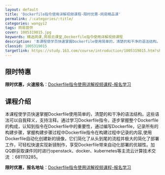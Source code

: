 ```yaml
---
layout: default
title: 'Dockerfile指令使用详解视频课程-限时优惠-网易精品课'
permalink: /:categories/:title/
categories: wangyi2
tags: 网易提供
cover: 1005319015.jpg
keywords: 精选网课,网易云课堂,Dockerfile指令使用详解视频课程
description: '本课程使学员快速掌握Dockerfile使用简单的，清楚的和干净的语法结构。这些语法可以自我释义，支持注释。通过学习Do'
classid: 1005319015
targetlink: https://study.163.com/course/introduction/1005319015.htm?share=1&shareId=1025206652&utm_campaign=share&utm_medium=iphoneShare&utm_source=&utm_u=1025206652
---
```


## 限时特惠

**限时优惠，火速报名**：[Dockerfile指令使用详解视频课程-报名学习](https://study.163.com/course/introduction/1005319015.htm?share=1&shareId=1025206652&utm_campaign=share&utm_medium=iphoneShare&utm_source=&utm_u=1025206652)

## 课程介绍

本课程使学员快速掌握Dockerfile使用简单的，清楚的和干净的语法结构。这些语法可以自我释义，支持注释。通过学习Dockerfile指令，逐步掌握整个Dockerfile的构成，认知到指令在Dockerfile中的重要性，通过编写Dockerfile，记录所有的构建步骤，掌握构建步骤过程中Dockerfile指令在构建过程中记录的内容,使用Dockerfile自动化创建新的镜像，它们简化了从头到尾的流程并极大的简化了部署工作，可轻松快速实现新镜制作，享受Dockerfile带来自动化部署的优越性。加QQ群获取课件同时进行openstack、docker、kubernetes等主流云计算技术交流 ：681113285。

**限时优惠，报名地址**：[Dockerfile指令使用详解视频课程-报名学习](https://study.163.com/course/introduction/1005319015.htm?share=1&shareId=1025206652&utm_campaign=share&utm_medium=iphoneShare&utm_source=&utm_u=1025206652)

